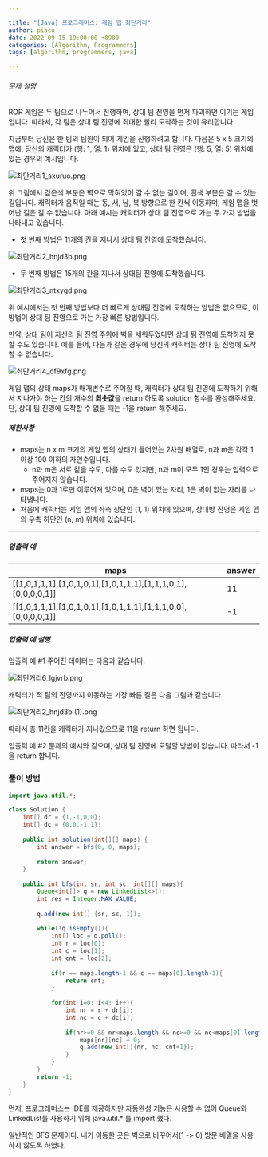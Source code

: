 ```yaml
---

title: "[Java] 프로그래머스: 게임 맵 최단거리"
author: piacu
date: 2022-09-15 19:00:00 +0900
categories: [Algorithm, Programmers]
tags: [algorithm, programmers, java]

---
```


###### 문제 설명

ROR 게임은 두 팀으로 나누어서 진행하며, 상대 팀 진영을 먼저 파괴하면 이기는 게임입니다. 따라서, 각 팀은 상대 팀 진영에 최대한 빨리 도착하는 것이 유리합니다.

지금부터 당신은 한 팀의 팀원이 되어 게임을 진행하려고 합니다. 다음은 5 x 5 크기의 맵에, 당신의 캐릭터가 (행: 1, 열: 1) 위치에 있고, 상대 팀 진영은 (행: 5, 열: 5) 위치에 있는 경우의 예시입니다.

![최단거리1_sxuruo.png](https://grepp-programmers.s3.ap-northeast-2.amazonaws.com/files/production/dc3a1b49-13d3-4047-b6f8-6cc40b2702a7/%E1%84%8E%E1%85%AC%E1%84%83%E1%85%A1%E1%86%AB%E1%84%80%E1%85%A5%E1%84%85%E1%85%B51_sxuruo.png)

위 그림에서 검은색 부분은 벽으로 막혀있어 갈 수 없는 길이며, 흰색 부분은 갈 수 있는 길입니다. 캐릭터가 움직일 때는 동, 서, 남, 북 방향으로 한 칸씩 이동하며, 게임 맵을 벗어난 길은 갈 수 없습니다.
아래 예시는 캐릭터가 상대 팀 진영으로 가는 두 가지 방법을 나타내고 있습니다.

- 첫 번째 방법은 11개의 칸을 지나서 상대 팀 진영에 도착했습니다.

![최단거리2_hnjd3b.png](https://grepp-programmers.s3.ap-northeast-2.amazonaws.com/files/production/9d909e5a-ca95-4088-9df9-d84cb804b2b0/%E1%84%8E%E1%85%AC%E1%84%83%E1%85%A1%E1%86%AB%E1%84%80%E1%85%A5%E1%84%85%E1%85%B52_hnjd3b.png)

- 두 번째 방법은 15개의 칸을 지나서 상대팀 진영에 도착했습니다.

![최단거리3_ntxygd.png](https://grepp-programmers.s3.ap-northeast-2.amazonaws.com/files/production/4b7cd629-a3c2-4e02-b748-a707211131de/%E1%84%8E%E1%85%AC%E1%84%83%E1%85%A1%E1%86%AB%E1%84%80%E1%85%A5%E1%84%85%E1%85%B53_ntxygd.png)

위 예시에서는 첫 번째 방법보다 더 빠르게 상대팀 진영에 도착하는 방법은 없으므로, 이 방법이 상대 팀 진영으로 가는 가장 빠른 방법입니다.

만약, 상대 팀이 자신의 팀 진영 주위에 벽을 세워두었다면 상대 팀 진영에 도착하지 못할 수도 있습니다. 예를 들어, 다음과 같은 경우에 당신의 캐릭터는 상대 팀 진영에 도착할 수 없습니다.

![최단거리4_of9xfg.png](https://grepp-programmers.s3.ap-northeast-2.amazonaws.com/files/production/d963b4bd-12e5-45da-9ca7-549e453d58a9/%E1%84%8E%E1%85%AC%E1%84%83%E1%85%A1%E1%86%AB%E1%84%80%E1%85%A5%E1%84%85%E1%85%B54_of9xfg.png)

게임 맵의 상태 maps가 매개변수로 주어질 때, 캐릭터가 상대 팀 진영에 도착하기 위해서 지나가야 하는 칸의 개수의 **최솟값**을 return 하도록 solution 함수를 완성해주세요. 단, 상대 팀 진영에 도착할 수 없을 때는 -1을 return 해주세요.

##### 제한사항

- maps는 n x m 크기의 게임 맵의 상태가 들어있는 2차원 배열로, n과 m은 각각 1 이상 100 이하의 자연수입니다.
  - n과 m은 서로 같을 수도, 다를 수도 있지만, n과 m이 모두 1인 경우는 입력으로 주어지지 않습니다.
- maps는 0과 1로만 이루어져 있으며, 0은 벽이 있는 자리, 1은 벽이 없는 자리를 나타냅니다.
- 처음에 캐릭터는 게임 맵의 좌측 상단인 (1, 1) 위치에 있으며, 상대방 진영은 게임 맵의 우측 하단인 (n, m) 위치에 있습니다.

------

##### 입출력 예

| maps                                                         | answer |
| ------------------------------------------------------------ | ------ |
| [[1,0,1,1,1],[1,0,1,0,1],[1,0,1,1,1],[1,1,1,0,1],[0,0,0,0,1]] | 11     |
| [[1,0,1,1,1],[1,0,1,0,1],[1,0,1,1,1],[1,1,1,0,0],[0,0,0,0,1]] | -1     |

##### 입출력 예 설명

입출력 예 #1
주어진 데이터는 다음과 같습니다.

![최단거리6_lgjvrb.png](https://grepp-programmers.s3.ap-northeast-2.amazonaws.com/files/production/6db71f7f-58d3-4623-9fab-7cd99fa863a5/%E1%84%8E%E1%85%AC%E1%84%83%E1%85%A1%E1%86%AB%E1%84%80%E1%85%A5%E1%84%85%E1%85%B56_lgjvrb.png)

캐릭터가 적 팀의 진영까지 이동하는 가장 빠른 길은 다음 그림과 같습니다.

![최단거리2_hnjd3b (1).png](https://grepp-programmers.s3.ap-northeast-2.amazonaws.com/files/production/d223d017-b3e2-4772-9045-a565133d45ff/%E1%84%8E%E1%85%AC%E1%84%83%E1%85%A1%E1%86%AB%E1%84%80%E1%85%A5%E1%84%85%E1%85%B52_hnjd3b%20%281%29.png)

따라서 총 11칸을 캐릭터가 지나갔으므로 11을 return 하면 됩니다.

입출력 예 #2
문제의 예시와 같으며, 상대 팀 진영에 도달할 방법이 없습니다. 따라서 -1을 return 합니다.



### 풀이 방법

```java
import java.util.*;

class Solution {
    int[] dr = {1,-1,0,0};
    int[] dc = {0,0,-1,1};
    
    public int solution(int[][] maps) {
        int answer = bfs(0, 0, maps);
        
        return answer;
    }
    
    public int bfs(int sr, int sc, int[][] maps){
        Queue<int[]> q = new LinkedList<>();
        int res = Integer.MAX_VALUE;
        
        q.add(new int[] {sr, sc, 1});
        
        while(!q.isEmpty()){
            int[] loc = q.poll();
            int r = loc[0];
            int c = loc[1];
            int cnt = loc[2];
            
            if(r == maps.length-1 && c == maps[0].length-1){
                return cnt;
            }
            
            for(int i=0; i<4; i++){
                int nr = r + dr[i];
                int nc = c + dc[i];
                
                if(nr>=0 && nr<maps.length && nc>=0 && nc<maps[0].length && maps[nr][nc] == 1){
                    maps[nr][nc] = 0;
                    q.add(new int[]{nr, nc, cnt+1});
                }
            }
        }
        return -1;
    }
}
```

먼저, 프로그래머스는 IDE를 제공하지만 자동완성 기능은 사용할 수 없어 Queue와 LinkedList를 사용하기 위해 java.util.* 를 import 했다.



일반적인 BFS 문제이다. 내가 이동한 곳은 벽으로 바꾸어서(1 -> 0) 방문 배열을 사용하지 않도록 하였다.
